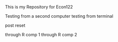 This is my Repository for Econ122

Testing from a second computer
testing from terminal

post reset

through R comp 1
through R comp 2